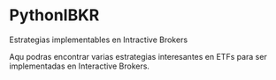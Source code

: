 # PythonIBKR
Estrategias implementables en Intractive Brokers 

Aqu podras encontrar varias estrategias interesantes en ETFs para ser implementadas en Interactive Brokers. 
